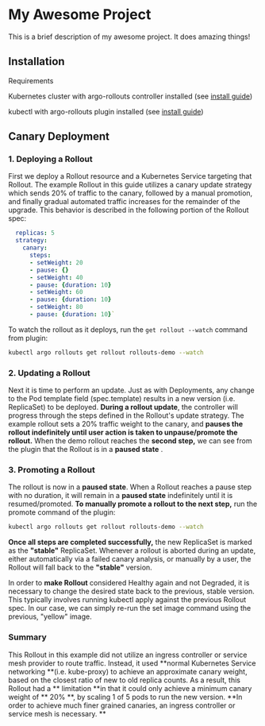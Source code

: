 # My Awesome Project

This is a brief description of my awesome project. It does amazing things!

## Installation

Requirements

Kubernetes cluster with argo-rollouts controller installed (see [install guide](https://argoproj.github.io/argo-rollouts/installation/#controller-installation))

kubectl with argo-rollouts plugin installed (see [install guide](https://argoproj.github.io/argo-rollouts/installation/#kubectl-plugin-installation))


## Canary Deployment

### 1. Deploying a Rollout

First we deploy a Rollout resource and a Kubernetes Service targeting that Rollout. The example Rollout in this guide utilizes a canary update strategy which sends 20% of traffic to the canary, followed by a manual promotion, and finally gradual automated traffic increases for the remainder of the upgrade. This behavior is described in the following portion of the Rollout spec:

```yaml
  replicas: 5
  strategy:
    canary:
      steps:
      - setWeight: 20
      - pause: {}
      - setWeight: 40
      - pause: {duration: 10}
      - setWeight: 60
      - pause: {duration: 10}
      - setWeight: 80
      - pause: {duration: 10}`
```

To watch the rollout as it deploys, run the `get rollout --watch` command from plugin:

```bash
kubectl argo rollouts get rollout rollouts-demo --watch
```
### 2. Updating a Rollout

Next it is time to perform an update. Just as with Deployments, any change to the Pod template field (spec.template) results in a new version (i.e. ReplicaSet) to be deployed. 
**During a rollout update**, the controller will progress through the steps defined in the Rollout's update strategy. The example rollout sets a 20% traffic weight to the canary, and **pauses the rollout indefinitely until user action is taken to unpause/promote the rollout.** 
When the demo rollout reaches the **second step,** we can see from the plugin that the Rollout is in a **paused state** .

### 3. Promoting a Rollout

The rollout is now in a **paused state**. When a Rollout reaches a pause step with no duration, it will remain in a **paused state** indefinitely until it is resumed/promoted. **To manually promote a rollout to the next step,** run the promote command of the plugin:

```bash
kubectl argo rollouts get rollout rollouts-demo --watch
```
**Once all steps are completed successfully,** the new ReplicaSet is marked as the **"stable"** ReplicaSet. Whenever a rollout is aborted during an update, either automatically via a failed canary analysis, or manually by a user, the Rollout will fall back to the **"stable"** version.

In order to **make Rollout** considered Healthy again and not Degraded, it is necessary to change the desired state back to the previous, stable version. This typically involves running kubectl apply against the previous Rollout spec. In our case, we can simply re-run the set image command using the previous, "yellow" image.



### Summary
This Rollout in this example did not utilize an ingress controller or service mesh provider to route traffic. Instead, it used **normal Kubernetes Service networking **(i.e. kube-proxy) to achieve an approximate canary weight, based on the closest ratio of new to old replica counts. As a result, this Rollout had a ** limitation **in that it could only achieve a minimum canary weight of ** 20% **, by scaling 1 of 5 pods to run the new version. **In order to achieve much finer grained canaries, an ingress controller or service mesh is necessary. **
